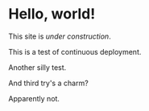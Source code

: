 Hello, world!
=============

This site is _under construction_.

This is a test of continuous deployment.

Another silly test.

And third try's a charm?

Apparently not.
